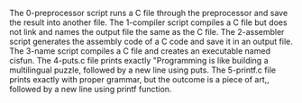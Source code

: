 The  0-preprocessor script runs a C file through the preprocessor and save the result into another file.
The 1-compiler script  compiles a C file but does not link and names the output file the same as the C file.
The 2-assembler script generates the assembly code of a C code and save it in an output file.
The 3-name script compiles a C file and creates an executable named cisfun.
The 4-puts.c file prints exactly "Programming is like building a multilingual puzzle, followed by a new line using puts.
The 5-printf.c file prints exactly with proper grammar, but the outcome is a piece of art,, followed by a new line using printf function.
